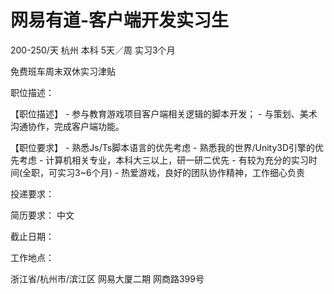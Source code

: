 # 网易有道-客户端开发实习生

200-250/天 杭州 本科 5天／周 实习3个月

免费班车周末双休实习津贴

职位描述：

【职位描述】 - 参与教育游戏项目客户端相关逻辑的脚本开发； - 与策划、美术沟通协作，完成客户端功能。 

【职位要求】 - 熟悉Js/Ts脚本语言的优先考虑 - 熟悉我的世界/Unity3D引擎的优先考虑 - 计算机相关专业，本科大三以上，研一研二优先 - 有较为充分的实习时间(全职，可实习3~6个月) - 热爱游戏，良好的团队协作精神，工作细心负责

投递要求：

简历要求： 中文

截止日期：

工作地点：

浙江省/杭州市/滨江区 网易大厦二期 网商路399号